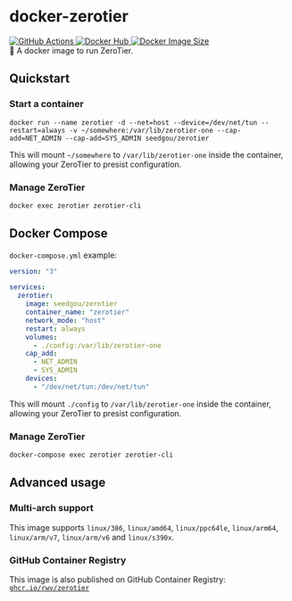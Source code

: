 # docker-zerotier

<a href="https://github.com/rwv/docker-zerotier/actions">
    <img src="https://img.shields.io/github/workflow/status/rwv/docker-zerotier/Docker" alt="GitHub Actions" />
</a>
<a href="https://hub.docker.com/r/seedgou/zerotier">
    <img src="https://img.shields.io/docker/pulls/seedgou/zerotier" alt="Docker Hub" />
    <img src="https://img.shields.io/docker/image-size/seedgou/zerotier/latest" alt="Docker Image Size" />
</a>
<br>
🐳 A docker image to run ZeroTier.

## Quickstart

### Start a container

```
docker run --name zerotier -d --net=host --device=/dev/net/tun --restart=always -v ~/somewhere:/var/lib/zerotier-one --cap-add=NET_ADMIN --cap-add=SYS_ADMIN seedgou/zerotier
```

This will mount `~/somewhere` to `/var/lib/zerotier-one` inside the container, allowing your ZeroTier to presist configuration.

### Manage ZeroTier

``` bash
docker exec zerotier zerotier-cli
```

## Docker Compose

`docker-compose.yml` example:

``` YAML
version: "3"

services:
  zerotier:
    image: seedgou/zerotier
    container_name: "zerotier"
    network_mode: "host"
    restart: always
    volumes:
      - ./config:/var/lib/zerotier-one
    cap_add:
      - NET_ADMIN
      - SYS_ADMIN
    devices:
      - "/dev/net/tun:/dev/net/tun"
```

This will mount `./config` to `/var/lib/zerotier-one` inside the container, allowing your ZeroTier to presist configuration.

### Manage ZeroTier

``` bash
docker-compose exec zerotier zerotier-cli
```

## Advanced usage

### Multi-arch support

This image supports `linux/386`, `linux/amd64`, `linux/ppc64le`, `linux/arm64`, `linux/arm/v7`, `linux/arm/v6` and `linux/s390x`.

### GitHub Container Registry

This image is also published on GitHub Container Registry: [`ghcr.io/rwv/zerotier`](https://ghcr.io/rwv/zerotier)